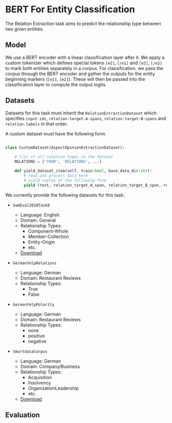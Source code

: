 # BERT For Entity Classification

The Relation Extraction task aims to predict the relationship type between two given entities.

## Model

We use a BERT encoder with a linear classification layer after it. We apply a custom tokenizer which defines special tokens `[e1]`, `[/e1]` and `[e2]`, `[/e2]` to mark both entities separately in a corpus. For classification, we pass the corpus through the BERT encoder and gather the outputs for the entity beginning markers (`[e1]`, `[e2]`). These will then be passed into the classification layer to compute the output logits.

## Datasets

Datasets for this task must inherit the `RelationExtractionDataset` which specifies `input-ids`, `relation-target-A-spans`, `relation-target-B-spans` and `relation-labels` in that order.

A custom dataset must have the following form.
```python

class CustomDataset(AspectOpinionExtractionDataset):
    
    # list of all relation types in the dataset
    RELATIONS = ['YOUR', 'RELATIONS', ...]

    def yield_dataset_item(self, train:bool, base_data_dir:str):
        # read and process data here
        # yield tuples of the following form 
        yield (text, relation_target_A_span, relation_target_B_span, relation_type)

```

We currently provide the following datasets for this task:

- `SemEval2010Task8`
    - Language: English
    - Domain: General
    - Relationship Types: 
        - Component-Whole
        - Member-Collection
        - Entity-Origin
        - etc.
    - [Download](http://alt.qcri.org/semeval2015/task12/index.php?id=data-and-tools)

- `GermanYelpRelations`
    - Language: German
    - Domain: Restaurant Reviews
    - Relationship Types:
        - True
        - False

- `GermanYelpPolarity`
    - Language: German
    - Domain: Restaurant Reviews
    - Relationship Types:
        - none
        - positive
        - negative

- `SmartdataCorpus`
    - Language: German
    - Domain: Company/Business
    - Relationship Types:
        - Acquisition
        - Insolvency
        - OrganizationLeadership
        - etc.
    - [Download](https://github.com/DFKI-NLP/smartdata-corpus/tree/master/v2_20190802)

## Evaluation
